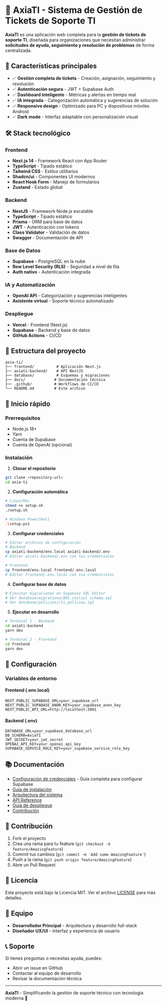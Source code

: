 # 🎫 AxiaTI - Sistema de Gestión de Tickets de Soporte TI

**AxiaTI** es una aplicación web completa para la **gestión de tickets de soporte TI**, diseñada para organizaciones que necesitan administrar **solicitudes de ayuda, seguimiento y resolución de problemas** de forma centralizada.

## 🚀 Características principales

- ✅ **Gestión completa de tickets** - Creación, asignación, seguimiento y resolución
- ✅ **Autenticación segura** - JWT + Supabase Auth
- ✅ **Dashboard inteligente** - Métricas y alertas en tiempo real
- ✅ **IA integrada** - Categorización automática y sugerencias de solución
- ✅ **Responsive design** - Optimizado para PC y dispositivos móviles Android
- ✅ **Dark mode** - Interfaz adaptable con personalización visual

## 🛠️ Stack tecnológico

### Frontend
- **Next.js 14** - Framework React con App Router
- **TypeScript** - Tipado estático
- **Tailwind CSS** - Estilos utilitarios
- **Shadcn/ui** - Componentes UI modernos
- **React Hook Form** - Manejo de formularios
- **Zustand** - Estado global

### Backend
- **NestJS** - Framework Node.js escalable
- **TypeScript** - Tipado estático
- **Prisma** - ORM para base de datos
- **JWT** - Autenticación con tokens
- **Class Validator** - Validación de datos
- **Swagger** - Documentación de API

### Base de Datos
- **Supabase** - PostgreSQL en la nube
- **Row Level Security (RLS)** - Seguridad a nivel de fila
- **Auth nativo** - Autenticación integrada

### IA y Automatización
- **OpenAI API** - Categorización y sugerencias inteligentes
- **Asistente virtual** - Soporte técnico automatizado

### Despliegue
- **Vercel** - Frontend (Next.js)
- **Supabase** - Backend y base de datos
- **GitHub Actions** - CI/CD

## 📁 Estructura del proyecto

```
axia-ti/
├── frontend/          # Aplicación Next.js
├── axiati-backend/    # API NestJS
├── database/          # Esquemas y migraciones
├── docs/             # Documentación técnica
├── .github/          # Workflows de CI/CD
└── README.md         # Este archivo
```

## 🚀 Inicio rápido

### Prerrequisitos
- Node.js 18+
- Yarn
- Cuenta de Supabase
- Cuenta de OpenAI (opcional)

### Instalación

1. **Clonar el repositorio**
```bash
git clone <repository-url>
cd axia-ti
```

2. **Configuración automática**
```bash
# Linux/Mac
chmod +x setup.sh
./setup.sh

# Windows PowerShell
.\setup.ps1
```

3. **Configurar credenciales**
```bash
# Editar archivos de configuración
# Backend
cp axiati-backend/env.local axiati-backend/.env
# Editar axiati-backend/.env con tus credenciales

# Frontend  
cp frontend/env.local frontend/.env.local
# Editar frontend/.env.local con tus credenciales
```

4. **Configurar base de datos**
```bash
# Ejecutar migraciones en Supabase SQL Editor
# Ver database/migrations/001_initial_schema.sql
# Ver database/policies/rls_policies.sql
```

5. **Ejecutar en desarrollo**
```bash
# Terminal 1 - Backend
cd axiati-backend
yarn dev

# Terminal 2 - Frontend
cd frontend
yarn dev
```

## 🔧 Configuración

### Variables de entorno

#### Frontend (.env.local)
```env
NEXT_PUBLIC_SUPABASE_URL=your_supabase_url
NEXT_PUBLIC_SUPABASE_ANON_KEY=your_supabase_anon_key
NEXT_PUBLIC_API_URL=http://localhost:3001
```

#### Backend (.env)
```env
DATABASE_URL=your_supabase_database_url
DB_SCHEMA=AxiaTI
JWT_SECRET=your_jwt_secret
OPENAI_API_KEY=your_openai_api_key
SUPABASE_SERVICE_ROLE_KEY=your_supabase_service_role_key
```

## 📚 Documentación

- [Configuración de credenciales](./SETUP_CREDENTIALS.md) - Guía completa para configurar Supabase
- [Guía de instalación](./docs/installation.md)
- [Arquitectura del sistema](./docs/architecture.md)
- [API Reference](./docs/api.md)
- [Guía de despliegue](./docs/deployment.md)
- [Contribución](./docs/contributing.md)

## 🤝 Contribución

1. Fork el proyecto
2. Crea una rama para tu feature (`git checkout -b feature/AmazingFeature`)
3. Commit tus cambios (`git commit -m 'Add some AmazingFeature'`)
4. Push a la rama (`git push origin feature/AmazingFeature`)
5. Abre un Pull Request

## 📄 Licencia

Este proyecto está bajo la Licencia MIT. Ver el archivo [LICENSE](LICENSE) para más detalles.

## 👥 Equipo

- **Desarrollador Principal** - Arquitectura y desarrollo full-stack
- **Diseñador UX/UI** - Interfaz y experiencia de usuario

## 📞 Soporte

Si tienes preguntas o necesitas ayuda, puedes:
- Abrir un issue en GitHub
- Contactar al equipo de desarrollo
- Revisar la documentación técnica

---

**AxiaTI** - Simplificando la gestión de soporte técnico con tecnología moderna 🚀
